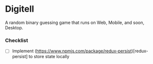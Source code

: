 # Digitell
A random binary guessing game that runs on Web, Mobile, and soon, Desktop.

### Checklist
- [ ] Implement (https://www.npmjs.com/package/redux-persist)[redux-persist] to store state locally
